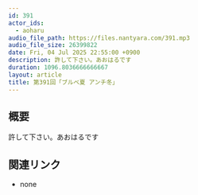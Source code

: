 ```yaml
---
id: 391
actor_ids:
  - aoharu
audio_file_path: https://files.nantyara.com/391.mp3
audio_file_size: 26399822
date: Fri, 04 Jul 2025 22:55:00 +0900
description: 許して下さい。あおはるです
duration: 1096.8036666666667
layout: article
title: 第391回「ブルベ夏 アンチ冬」
---
```

## 概要

許して下さい。あおはるです

## 関連リンク

* none
